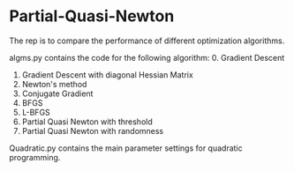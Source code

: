 # Partial-Quasi-Newton

The rep is to compare the performance of different optimization algorithms. 

algms.py contains the code for the following algorithm:
0. Gradient Descent 
1. Gradient Descent with diagonal Hessian Matrix
2. Newton's method
3. Conjugate Gradient
4. BFGS
5. L-BFGS
6. Partial Quasi Newton with threshold
7. Partial Quasi Newton with randomness

Quadratic.py contains the main parameter settings for quadratic programming.
